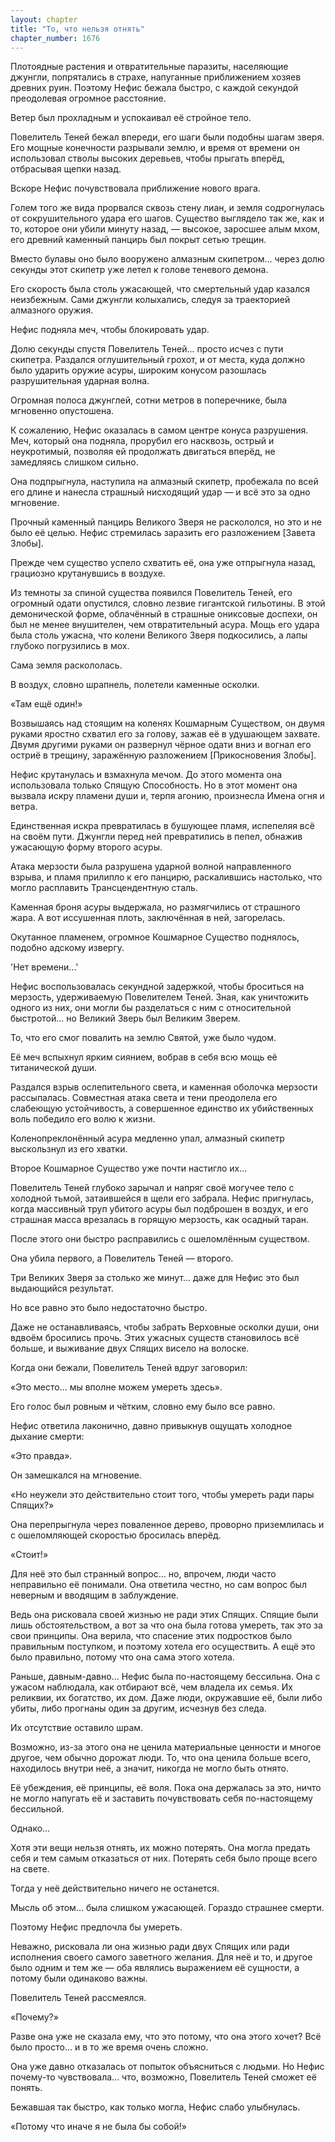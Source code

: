 ```yaml
---
layout: chapter
title: "То, что нельзя отнять"
chapter_number: 1676
---
```




Плотоядные растения и отвратительные паразиты, населяющие джунгли, попрятались в страхе, напуганные приближением хозяев древних руин. Поэтому Нефис бежала быстро, с каждой секундой преодолевая огромное расстояние.

Ветер был прохладным и успокаивал её стройное тело.

Повелитель Теней бежал впереди, его шаги были подобны шагам зверя. Его мощные конечности разрывали землю, и время от времени он использовал стволы высоких деревьев, чтобы прыгать вперёд, отбрасывая щепки назад.

Вскоре Нефис почувствовала приближение нового врага.

Голем того же вида прорвался сквозь стену лиан, и земля содрогнулась от сокрушительного удара его шагов. Существо выглядело так же, как и то, которое они убили минуту назад, — высокое, заросшее алым мхом, его древний каменный панцирь был покрыт сетью трещин.

Вместо булавы оно было вооружено алмазным скипетром… через долю секунды этот скипетр уже летел к голове теневого демона.

Его скорость была столь ужасающей, что смертельный удар казался неизбежным. Сами джунгли колыхались, следуя за траекторией алмазного оружия.

Нефис подняла меч, чтобы блокировать удар.

Долю секунды спустя Повелитель Теней... просто исчез с пути скипетра. Раздался оглушительный грохот, и от места, куда должно было ударить оружие асуры, широким конусом разошлась разрушительная ударная волна.

Огромная полоса джунглей, сотни метров в поперечнике, была мгновенно опустошена.

К сожалению, Нефис оказалась в самом центре конуса разрушения. Меч, который она подняла, прорубил его насквозь, острый и неукротимый, позволяя ей продолжать двигаться вперёд, не замедляясь слишком сильно.

Она подпрыгнула, наступила на алмазный скипетр, пробежала по всей его длине и нанесла страшный нисходящий удар — и всё это за одно мгновение.

Прочный каменный панцирь Великого Зверя не раскололся, но это и не было её целью. Нефис стремилась заразить его разложением [Завета Злобы].

Прежде чем существо успело схватить её, она уже отпрыгнула назад, грациозно крутанувшись в воздухе.

Из темноты за спиной существа появился Повелитель Теней, его огромный одати опустился, словно лезвие гигантской гильотины. В этой демонической форме, облачённый в страшные ониксовые доспехи, он был не менее внушителен, чем отвратительный асура. Мощь его удара была столь ужасна, что колени Великого Зверя подкосились, а лапы глубоко погрузились в мох.

Сама земля раскололась.

В воздух, словно шрапнель, полетели каменные осколки.

«Там ещё один!»

Возвышаясь над стоящим на коленях Кошмарным Существом, он двумя руками яростно схватил его за голову, зажав её в удушающем захвате. Двумя другими руками он развернул чёрное одати вниз и вогнал его остриё в трещину, заражённую разложением [Прикосновения Злобы].

Нефис крутанулась и взмахнула мечом. До этого момента она использовала только Спящую Способность. Но в этот момент она вызвала искру пламени души и, терпя агонию, произнесла Имена огня и ветра.

Единственная искра превратилась в бушующее пламя, испепеляя всё на своём пути. Джунгли перед ней превратились в пепел, обнажив ужасающую форму второго асуры.

Атака мерзости была разрушена ударной волной направленного взрыва, и пламя прилипло к его панцирю, раскалившись настолько, что могло расплавить Трансцендентную сталь.

Каменная броня асуры выдержала, но размягчились от страшного жара. А вот иссушенная плоть, заключённая в ней, загорелась.

Окутанное пламенем, огромное Кошмарное Существо поднялось, подобно адскому извергу.

'Нет времени...'

Нефис воспользовалась секундной задержкой, чтобы броситься на мерзость, удерживаемую Повелителем Теней. Зная, как уничтожить одного из них, они могли бы разделаться с ним с относительной быстротой... но Великий Зверь был Великим Зверем.

То, что его смог повалить на землю Святой, уже было чудом.

Её меч вспыхнул ярким сиянием, вобрав в себя всю мощь её титанической души.

Раздался взрыв ослепительного света, и каменная оболочка мерзости рассыпалась. Совместная атака света и тени преодолела его слабеющую устойчивость, а совершенное единство их убийственных воль победило его волю к жизни.

Коленопреклонённый асура медленно упал, алмазный скипетр выскользнул из его хватки.

Второе Кошмарное Существо уже почти настигло их...

Повелитель Теней глубоко зарычал и напряг своё могучее тело с холодной тьмой, затаившейся в щели его забрала. Нефис пригнулась, когда массивный труп убитого асуры был подброшен в воздух, и его страшная масса врезалась в горящую мерзость, как осадный таран.

После этого они быстро расправились с ошеломлённым существом.

Она убила первого, а Повелитель Теней — второго.

Три Великих Зверя за столько же минут... даже для Нефис это был выдающийся результат.

Но все равно это было недостаточно быстро.

Даже не останавливаясь, чтобы забрать Верховные осколки души, они вдвоём бросились прочь. Этих ужасных существ становилось всё больше, и выживание двух Спящих висело на волоске.

Когда они бежали, Повелитель Теней вдруг заговорил:

«Это место... мы вполне можем умереть здесь».

Его голос был ровным и чётким, словно ему было все равно.

Нефис ответила лаконично, давно привыкнув ощущать холодное дыхание смерти:

«Это правда».

Он замешкался на мгновение.

«Но неужели это действительно стоит того, чтобы умереть ради пары Спящих?»

Она перепрыгнула через поваленное дерево, проворно приземлилась и с ошеломляющей скоростью бросилась вперёд.

«Стоит!»

Для неё это был странный вопрос... но, впрочем, люди часто неправильно её понимали. Она ответила честно, но сам вопрос был неверным и вводящим в заблуждение.

Ведь она рисковала своей жизнью не ради этих Спящих. Спящие были лишь обстоятельством, а вот за что она была готова умереть, так это за свои принципы. Она верила, что спасение этих подростков было правильным поступком, и поэтому хотела его осуществить. А ещё это было правильно, потому что она сама этого хотела.

Раньше, давным-давно... Нефис была по-настоящему бессильна. Она с ужасом наблюдала, как отбирают всё, чем владела их семья. Их реликвии, их богатство, их дом. Даже люди, окружавшие её, были либо убиты, либо прогнаны один за другим, исчезнув без следа.

Их отсутствие оставило шрам.

Возможно, из-за этого она не ценила материальные ценности и многое другое, чем обычно дорожат люди. То, что она ценила больше всего, находилось внутри неё, а значит, никогда не могло быть отнято.

Её убеждения, её принципы, её воля. Пока она держалась за это, ничто не могло напугать её и заставить почувствовать себя по-настоящему бессильной.

Однако...

Хотя эти вещи нельзя отнять, их можно потерять. Она могла предать себя и тем самым отказаться от них. Потерять себя было проще всего на свете.

Тогда у неё действительно ничего не останется.

Мысль об этом... была слишком ужасающей. Гораздо страшнее смерти.

Поэтому Нефис предпочла бы умереть.

Неважно, рисковала ли она жизнью ради двух Спящих или ради исполнения своего самого заветного желания. Для неё и то, и другое было одним и тем же — оба являлись выражением её сущности, а потому были одинаково важны.

Повелитель Теней рассмеялся.

«Почему?»

Разве она уже не сказала ему, что это потому, что она этого хочет? Всё было просто... и в то же время очень сложно.

Она уже давно отказалась от попыток объясниться с людьми. Но Нефис почему-то чувствовала... что, возможно, Повелитель Теней сможет её понять.

Бежавшая так быстро, как только могла, Нефис слабо улыбнулась.

«Потому что иначе я не была бы собой!»

